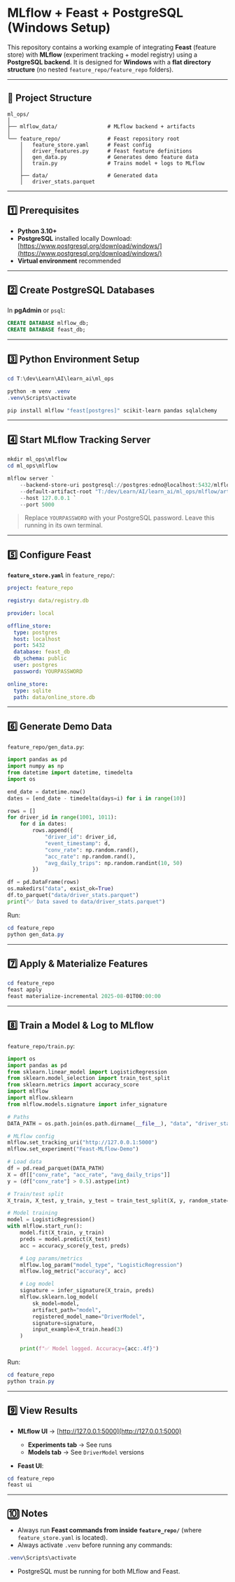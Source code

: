 # **MLflow + Feast + PostgreSQL (Windows Setup)**

This repository contains a working example of integrating **Feast** (feature store) with **MLflow** (experiment tracking + model registry) using a **PostgreSQL backend**.
It is designed for **Windows** with a **flat directory structure** (no nested `feature_repo/feature_repo` folders).

---

## **📂 Project Structure**

```
ml_ops/
│
├── mlflow_data/                # MLflow backend + artifacts
│
└── feature_repo/               # Feast repository root
    │   feature_store.yaml      # Feast config
    │   driver_features.py      # Feast feature definitions
    │   gen_data.py             # Generates demo feature data
    │   train.py                # Trains model + logs to MLflow
    │
    ├── data/                   # Generated data
    │   driver_stats.parquet
```

---

## **1️⃣ Prerequisites**

* **Python 3.10+**
* **PostgreSQL** installed locally
  Download: [https://www.postgresql.org/download/windows/](https://www.postgresql.org/download/windows/)
* **Virtual environment** recommended

---

## **2️⃣ Create PostgreSQL Databases**

In **pgAdmin** or `psql`:

```sql
CREATE DATABASE mlflow_db;
CREATE DATABASE feast_db;
```

---

## **3️⃣ Python Environment Setup**

```powershell
cd T:\dev\Learn\AI\learn_ai\ml_ops

python -m venv .venv
.venv\Scripts\activate

pip install mlflow "feast[postgres]" scikit-learn pandas sqlalchemy
```

---

## **4️⃣ Start MLflow Tracking Server**

```powershell
mkdir ml_ops\mlflow
cd ml_ops\mlflow

mlflow server `
    --backend-store-uri postgresql://postgres:edno@localhost:5432/mlflow_db `
    --default-artifact-root "T:/dev/Learn/AI/learn_ai/ml_ops/mlflow/artifacts" `
    --host 127.0.0.1 `
    --port 5000
```

> Replace `YOURPASSWORD` with your PostgreSQL password.
> Leave this running in its own terminal.

---

## **5️⃣ Configure Feast**

**`feature_store.yaml`** in `feature_repo/`:

```yaml
project: feature_repo

registry: data/registry.db

provider: local

offline_store:
  type: postgres
  host: localhost
  port: 5432
  database: feast_db
  db_schema: public
  user: postgres
  password: YOURPASSWORD

online_store:
  type: sqlite
  path: data/online_store.db
```

---

## **6️⃣ Generate Demo Data**

`feature_repo/gen_data.py`:

```python
import pandas as pd
import numpy as np
from datetime import datetime, timedelta
import os

end_date = datetime.now()
dates = [end_date - timedelta(days=i) for i in range(10)]

rows = []
for driver_id in range(1001, 1011):
    for d in dates:
        rows.append({
            "driver_id": driver_id,
            "event_timestamp": d,
            "conv_rate": np.random.rand(),
            "acc_rate": np.random.rand(),
            "avg_daily_trips": np.random.randint(10, 50)
        })

df = pd.DataFrame(rows)
os.makedirs("data", exist_ok=True)
df.to_parquet("data/driver_stats.parquet")
print("✅ Data saved to data/driver_stats.parquet")
```

Run:

```powershell
cd feature_repo
python gen_data.py
```

---

## **7️⃣ Apply & Materialize Features**

```powershell
cd feature_repo
feast apply
feast materialize-incremental 2025-08-01T00:00:00
```

---

## **8️⃣ Train a Model & Log to MLflow**

`feature_repo/train.py`:

```python
import os
import pandas as pd
from sklearn.linear_model import LogisticRegression
from sklearn.model_selection import train_test_split
from sklearn.metrics import accuracy_score
import mlflow
import mlflow.sklearn
from mlflow.models.signature import infer_signature

# Paths
DATA_PATH = os.path.join(os.path.dirname(__file__), "data", "driver_stats.parquet")

# MLflow config
mlflow.set_tracking_uri("http://127.0.0.1:5000")
mlflow.set_experiment("Feast-MLflow-Demo")

# Load data
df = pd.read_parquet(DATA_PATH)
X = df[["conv_rate", "acc_rate", "avg_daily_trips"]]
y = (df["conv_rate"] > 0.5).astype(int)

# Train/test split
X_train, X_test, y_train, y_test = train_test_split(X, y, random_state=42)

# Model training
model = LogisticRegression()
with mlflow.start_run():
    model.fit(X_train, y_train)
    preds = model.predict(X_test)
    acc = accuracy_score(y_test, preds)

    # Log params/metrics
    mlflow.log_param("model_type", "LogisticRegression")
    mlflow.log_metric("accuracy", acc)

    # Log model
    signature = infer_signature(X_train, preds)
    mlflow.sklearn.log_model(
        sk_model=model,
        artifact_path="model",
        registered_model_name="DriverModel",
        signature=signature,
        input_example=X_train.head(3)
    )

    print(f"✅ Model logged. Accuracy={acc:.4f}")
```

Run:

```powershell
cd feature_repo
python train.py
```

---

## **9️⃣ View Results**

* **MLflow UI** → [http://127.0.0.1:5000](http://127.0.0.1:5000)

  * **Experiments tab** → See runs
  * **Models tab** → See `DriverModel` versions
* **Feast UI**:

```powershell
cd feature_repo
feast ui
```

---

## **🔟 Notes**

* Always run **Feast commands from inside `feature_repo/`** (where `feature_store.yaml` is located).
* Always activate `.venv` before running any commands:

```powershell
.venv\Scripts\activate
```

* PostgreSQL must be running for both MLflow and Feast.

